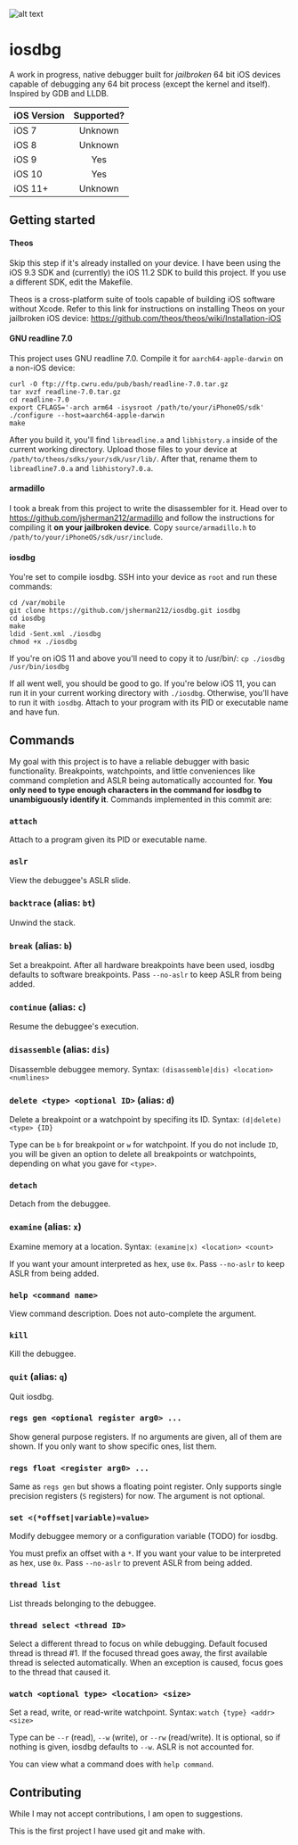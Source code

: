 ![alt text](https://raw.githubusercontent.com/jsherman212/iosdbg/master/iosdbg6.png)

# iosdbg

A work in progress, native debugger built for *jailbroken* 64 bit iOS devices capable of debugging any 64 bit process (except the kernel and itself). Inspired by GDB and LLDB.

| iOS Version |	Supported? |
| ----------- |:---------: |
| iOS 7			| Unknown  |
| iOS 8			| Unknown  |
| iOS 9			| Yes	   |
| iOS 10		| Yes	   |
| iOS 11+		| Unknown  |

## Getting started

#### Theos
Skip this step if it's already installed on your device. I have been using the iOS 9.3 SDK and (currently) the iOS 11.2 SDK to build this project. If you use a different SDK, edit the Makefile.

Theos is a cross-platform suite of tools capable of building iOS software without Xcode. Refer to this link for instructions on installing Theos on your jailbroken iOS device: https://github.com/theos/theos/wiki/Installation-iOS

#### GNU readline 7.0
This project uses GNU readline 7.0. Compile it for `aarch64-apple-darwin` on a non-iOS device:

```
curl -O ftp://ftp.cwru.edu/pub/bash/readline-7.0.tar.gz
tar xvzf readline-7.0.tar.gz
cd readline-7.0
export CFLAGS='-arch arm64 -isysroot /path/to/your/iPhoneOS/sdk'
./configure --host=aarch64-apple-darwin
make
```

After you build it, you'll find `libreadline.a` and `libhistory.a` inside of the current working directory. Upload those files to your device at `/path/to/theos/sdks/your/sdk/usr/lib/`. After that, rename them to `libreadline7.0.a` and `libhistory7.0.a`.

#### armadillo
I took a break from this project to write the disassembler for it. Head over to https://github.com/jsherman212/armadillo and follow the instructions for compiling it **on your jailbroken device**. Copy `source/armadillo.h` to `/path/to/your/iPhoneOS/sdk/usr/include`.

#### iosdbg
You're set to compile iosdbg. SSH into your device as `root` and run these commands:

```
cd /var/mobile
git clone https://github.com/jsherman212/iosdbg.git iosdbg
cd iosdbg
make
ldid -Sent.xml ./iosdbg
chmod +x ./iosdbg
```

If you're on iOS 11 and above you'll need to copy it to /usr/bin/:
`cp ./iosdbg /usr/bin/iosdbg`

If all went well, you should be good to go. If you're below iOS 11, you can run it in your current working directory with `./iosdbg`. Otherwise, you'll have to run it with `iosdbg`. Attach to your program with its PID or executable name and have fun.

## Commands
My goal with this project is to have a reliable debugger with basic functionality. Breakpoints, watchpoints, and little conveniences like command completion and ASLR being automatically accounted for. **You only need to type enough characters in the command for iosdbg to unambiguously identify it**. Commands implemented in this commit are:

### `attach`
Attach to a program given its PID or executable name.

### `aslr`
View the debuggee's ASLR slide.

### `backtrace` (alias: `bt`)
Unwind the stack.

### `break` (alias: `b`)
Set a breakpoint. After all hardware breakpoints have been used, iosdbg defaults to software breakpoints. Pass `--no-aslr` to keep ASLR from being added.

### `continue` (alias: `c`)
Resume the debuggee's execution.

### `disassemble` (alias: `dis`)
Disassemble debuggee memory. Syntax: `(disassemble|dis) <location> <numlines>`

### `delete <type> <optional ID>` (alias: `d`)
Delete a breakpoint or a watchpoint by specifing its ID. Syntax: `(d|delete) <type> {ID}`

Type can be `b` for breakpoint or `w` for watchpoint. If you do not include `ID`, you will be given an option to delete all breakpoints or watchpoints, depending on what you gave for `<type>`.

### `detach`
Detach from the debuggee.

### `examine` (alias: `x`)
Examine memory at a location. Syntax: `(examine|x) <location> <count>`

If you want your amount interpreted as hex, use `0x`. Pass `--no-aslr` to keep ASLR from being added.

### `help <command name>`
View command description. Does not auto-complete the argument.

### `kill`
Kill the debuggee.

### `quit` (alias: `q`)
Quit iosdbg.

### `regs gen <optional register arg0> ...`
Show general purpose registers. If no arguments are given, all of them are shown. If you only want to show specific ones, list them.

### `regs float <register arg0> ...`
Same as `regs gen` but shows a floating point register. Only supports single precision registers (`S` registers) for now. The argument is not optional.

### `set <(*offset|variable)=value>`
Modify debuggee memory or a configuration variable (TODO) for iosdbg.

You must prefix an offset with a `*`. If you want your value to be interpreted as hex, use `0x`. Pass `--no-aslr` to prevent ASLR from being added.

### `thread list`
List threads belonging to the debuggee.

### `thread select <thread ID>`
Select a different thread to focus on while debugging. Default focused thread is thread #1. If the focused thread goes away, the first available thread is selected automatically. When an exception is caused, focus goes to the thread that caused it.

### `watch <optional type> <location> <size>`
Set a read, write, or read-write watchpoint. Syntax: `watch {type} <addr> <size>`

Type can be `--r` (read), `--w` (write), or `--rw` (read/write). It is optional, so if nothing is given, iosdbg defaults to `--w`. ASLR is not accounted for.

You can view what a command does with `help command`.


## Contributing
While I may not accept contributions, I am open to suggestions.

This is the first project I have used git and make with.
